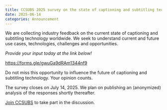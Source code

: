 ```yaml
---
title: CCSUBS 2025 survey on the state of captioning and subtitling technology
date: 2025-06-14
categories: Announcement
---
```


We are collecting industry feedback on the current state of captioning and subtitling technology worldwide. We seek to understand current and future use cases, technologies, challenges and opportunities.

*Provide your input today at the link below!*

https://forms.gle/gwuGa9dRAm1344nf9

Do not miss this opportunity to influence the future of captioning and subtitling technology. Your opinion counts.

The survey closes on July 14, 2025. We plan on publishing an (anonymized) analysis of the responses shortly thereafter.

[Join CCSUBS](/join) to take part in the discussion.
